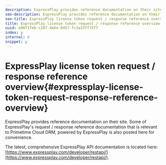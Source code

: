 ```yaml
---
description: ExpressPlay provides reference documentation on their site. Some of ExpressPlay's request / response reference documentation that is relevant to Primetime Cloud DRM, powered by ExpressPlay is also posted here for convenience.
seo-description: ExpressPlay provides reference documentation on their site. Some of ExpressPlay's request / response reference documentation that is relevant to Primetime Cloud DRM, powered by ExpressPlay is also posted here for convenience.
seo-title: ExpressPlay license token request / response reference overview
title: ExpressPlay license token request / response reference overview
uuid: e0071feb-c287-4e6e-8457-fc3a33ff75f7
index: y
internal: n
snippet: y
---
```


# ExpressPlay license token request / response reference overview{#expressplay-license-token-request-response-reference-overview}

ExpressPlay provides reference documentation on their site. Some of ExpressPlay's request / response reference documentation that is relevant to Primetime Cloud DRM, powered by ExpressPlay is also posted here for convenience.

The latest, comprehensive ExpressPlay API documentation is located here: [https://www.expressplay.com/developer/restapi/](https://www.expressplay.com/developer/restapi/). 
